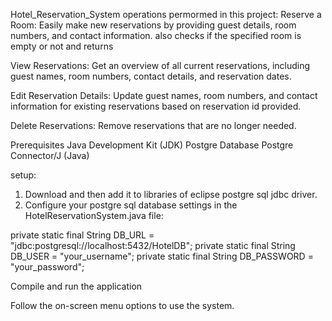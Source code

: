 Hotel_Reservation_System 
operations permormed in this project:
Reserve a Room: Easily make new reservations by providing guest details, room numbers, and contact information.
         also checks if the specified room is empty or not and returns 

View Reservations: Get an overview of all current reservations, including guest names, room numbers, contact details, and reservation dates.

Edit Reservation Details: Update guest names, room numbers, and contact information for existing reservations based on reservation id provided.

Delete Reservations: Remove reservations that are no longer needed.

Prerequisites
Java Development Kit (JDK)
Postgre Database
Postgre Connector/J (Java)

setup:
1. Download and then add it to libraries of eclipse postgre sql jdbc driver.
2. Configure your postgre sql database settings in the HotelReservationSystem.java file:

private static final String DB_URL = "jdbc:postgresql://localhost:5432/HotelDB";
private static final String DB_USER = "your_username";
private static final String DB_PASSWORD = "your_password";

Compile and run the application

Follow the on-screen menu options to use the system.
